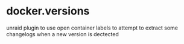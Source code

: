 # docker.versions

unraid plugin to use open container labels to attempt to extract some changelogs when a new version is dectected

